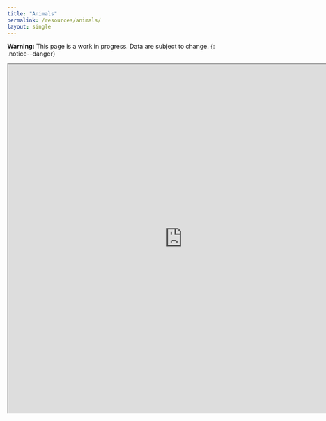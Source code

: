 ```yaml
---
title: "Animals"
permalink: /resources/animals/
layout: single
---
```



**Warning:** This page is a work in progress. Data are subject to change.
{: .notice--danger}

<iframe width="800" height="800" src="https://docs.google.com/spreadsheets/d/e/2PACX-1vTFB3TR5oqQnGkyt14XRi9xKmLyIoBDA19CihCeHFbIzWMOBSFug8Xc4j_Ke9rwaoomtiLZu7e8wMzt/pubhtml?widget=true&amp;headers=false"></iframe>